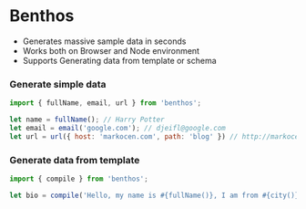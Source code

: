 # Benthos
 * Generates massive sample data in seconds
 * Works both on Browser and Node environment
 * Supports Generating data from template or schema
 
### Generate simple data
```javascript
import { fullName, email, url } from 'benthos';

let name = fullName(); // Harry Potter
let email = email('google.com'); // djeifl@google.com
let url = url({ host: 'markocen.com', path: 'blog' }) // http://markocen.com/blog
```

### Generate data from template
```javascript
import { compile } from 'benthos';

let bio = compile('Hello, my name is #{fullName()}, I am from #{city()}');
```
